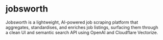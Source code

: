 # jobsworth
Jobsworth is a lightweight, AI-powered job scraping platform that aggregates, standardises, and enriches job listings, surfacing them through a clean UI and semantic search API using OpenAI and Cloudflare Vectorize.
